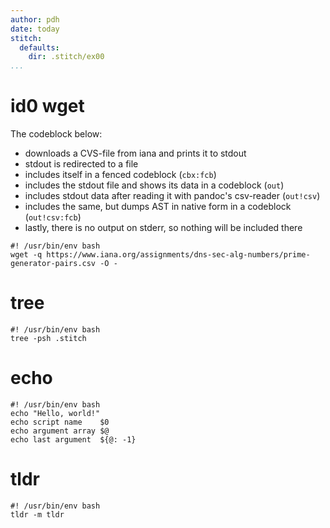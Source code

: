 ```yaml
---
author: pdh
date: today
stitch:
  defaults:
    dir: .stitch/ex00
...
```


# id0 wget

The codeblock below:

- downloads a CVS-file from iana and prints it to stdout
- stdout is redirected to a file
- includes itself in a fenced codeblock (`cbx:fcb`)
- includes the stdout file and shows its data in a codeblock  (`out`)
- includes stdout data after reading it with pandoc's csv-reader (`out!csv`)
- includes the same, but dumps AST in native form in a codeblock (`out!csv:fcb`)
- lastly, there is no output on stderr, so nothing will be included there

```{#id0 .stitch old=remove caption="IPv4 special registry" inc="cbx:fcb out:fcb out!csv, out!csv:fcb err"}
#! /usr/bin/env bash
wget -q https://www.iana.org/assignments/dns-sec-alg-numbers/prime-generator-pairs.csv -O -
```

# tree

```{#id1 .stitch exe=yes inc=out:fcb}
#! /usr/bin/env bash
tree -psh .stitch
```

# echo

```{#id2 .stitch  arg="cli args here" inc="out:fcb"}
#! /usr/bin/env bash
echo "Hello, world!"
echo script name    $0
echo argument array $@
echo last argument  ${@: -1}
```

# tldr

```{#id3 .stitch exe=no inc="cbx:fcb out!markdown out!markdown:fcb out:fcb oops"}
#! /usr/bin/env bash
tldr -m tldr
```
